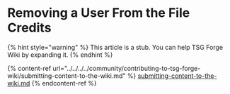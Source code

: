 # Removing a User From the File Credits

{% hint style="warning" %}
This article is a stub. You can help TSG Forge Wiki by expanding it.
{% endhint %}

{% content-ref url="../../../../community/contributing-to-tsg-forge-wiki/submitting-content-to-the-wiki.md" %}
[submitting-content-to-the-wiki.md](../../../../community/contributing-to-tsg-forge-wiki/submitting-content-to-the-wiki.md)
{% endcontent-ref %}

